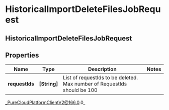 # HistoricalImportDeleteFilesJobRequest

## HistoricalImportDeleteFilesJobRequest

## Properties

|Name | Type | Description | Notes|
|------------ | ------------- | ------------- | -------------|
| **requestIds** | **[String]** | List of requestIds to be deleted. Max number of RequestIds should be 100 | |



_PureCloudPlatformClientV2@166.0.0_
